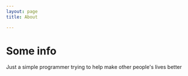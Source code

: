 ```yaml
---
layout: page
title: About

---
```


# Some info
Just a simple programmer trying to help make other people's lives better

